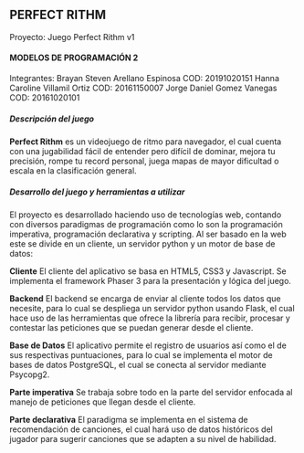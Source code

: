 

## PERFECT RITHM
Proyecto:  Juego Perfect Rithm v1


#### MODELOS DE PROGRAMACIÓN 2

Integrantes:
Brayan Steven Arellano Espinosa 
COD: 20191020151
Hanna Caroline Villamil Ortiz
COD: 20161150007
Jorge Daniel Gomez Vanegas
COD: 20161020101

##### Descripción del juego
**Perfect Rithm** es un videojuego de ritmo para navegador, el cual cuenta con una jugabilidad fácil de entender pero difícil de dominar, mejora tu precisión, rompe tu record personal, juega mapas de mayor dificultad o escala en la clasificación general.

##### Desarrollo del juego y herramientas a utilizar
El proyecto es desarrollado haciendo uso de tecnologías web, contando con diversos paradigmas de programación como lo son la programación imperativa, programación declarativa y scripting. Al ser basado en la web este se divide en un cliente, un servidor python y un motor de base de datos:
 
**Cliente** 
El cliente del aplicativo se basa en HTML5, CSS3 y Javascript. Se implementa el framework Phaser 3 para la presentación y lógica del juego.
 
**Backend**
El backend se encarga de enviar al cliente todos los datos que necesite, para lo cual se despliega un servidor python usando Flask, el cual hace uso de las herramientas que ofrece la librería para recibir, procesar y contestar las peticiones que se puedan generar desde el cliente.
 
**Base de Datos** 
El aplicativo permite el registro de usuarios así como el de sus respectivas puntuaciones, para lo cual se implementa el motor de bases de datos PostgreSQL, el cual se conecta al servidor mediante Psycopg2.

**Parte imperativa**
Se trabaja sobre todo en la parte del servidor enfocada al manejo de peticiones que llegan desde el cliente.
 
**Parte declarativa**
El paradigma se implementa en el sistema de recomendación de canciones, el cual hará uso de datos históricos del jugador para sugerir canciones que se adapten a su nivel de habilidad.
